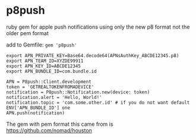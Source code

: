 # p8push
ruby gem for apple push notifications using only the new p8 format not the older pem format

add to Gemfile: `gem 'p8push'`

```
export APN_PRIVATE_KEY=Base64.decode64(APNsAuthKey_ABCDE12345.p8) 
export APN_TEAM_ID=XYZDE99911
export APN_KEY_ID=ABCDE12345
export APN_BUNDLE_ID=com.bundle.id
```

```
APN = P8push::Client.development
token = 'GETREALTOKENFROMADEVICE'
notification = P8push::Notification.new(device: token)
notification.alert = 'Hello, World!'
notification.topic = 'com.some.other.id' # if you do not want default ENV['APN_BUNDLE_ID'] one
APN.push(notification)
```

The gem with pem format this came from is https://github.com/nomad/houston
